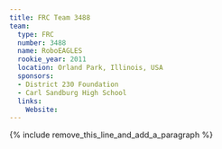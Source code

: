 ```yaml
---
title: FRC Team 3488
team:
  type: FRC
  number: 3488
  name: RoboEAGLES
  rookie_year: 2011
  location: Orland Park, Illinois, USA
  sponsors:
  - District 230 Foundation
  - Carl Sandburg High School
  links:
    Website:
---
```


{% include remove_this_line_and_add_a_paragraph %}